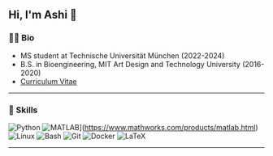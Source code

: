 ## Hi, I'm Ashi 👋

### 👨‍💻 Bio
 * MS student at Technische Universität München (2022-2024)
 * B.S. in Bioengineering, MIT Art Design and Technology University (2016-2020)
 * [Curriculum Vitae](https://drive.google.com/file/d/1cCOQ8pA_Jqs-V4OK4cKdwcb3prn6d56Y/view?usp=sharing)

<hr>

### 💪 Skills
![Python](https://img.shields.io/badge/Python-3776AB?style=flat-square&logo=python&logoColor=white)
![MATLAB](https://img.shields.io/badge/MATLAB-000000?style=flat-square&logo=matlab&logoColor=white)](https://www.mathworks.com/products/matlab.html)
<br>
![Linux](https://img.shields.io/badge/Linux-FCC624?style=flat-square&logo=linux&logoColor=black)
![Bash](https://img.shields.io/badge/Bash-4EAA25?style=flat-square&logo=gnubash&logoColor=white)
![Git](https://img.shields.io/badge/Git-F05032?style=flat-square&logo=git&logoColor=white)
![Docker](https://img.shields.io/badge/Docker-2496ED?style=flat-square&logo=docker&logoColor=white)
![LaTeX](https://img.shields.io/badge/LaTeX-008080?style=flat-square&logo=latex&logoColor=white)

<hr>

<!--hr>
### 📌 Pinned
<a href="https://github.com/endixk/ezaai">
  <img align="center" src="https://github-readme-stats.vercel.app/api/pin/?username=endixk&repo=ezaai&theme=github_dark" />
</a>
<a href="https://github.com/anuraghazra/convoychat">
  <img align="center" src="https://github-readme-stats.vercel.app/api/pin/?username=steineggerlab&repo=ufcg&theme=github_dark" />
</a -->
